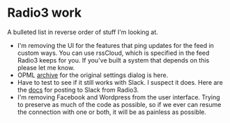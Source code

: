 # Radio3 work
A bulleted list in reverse order of stuff I'm looking at.
* I'm removing the UI for the features that ping updates for the feed in custom ways. You can use rssCloud, which is specified in the feed Radio3 keeps for you. If you've built a system that depends on this please let me know. 
* OPML <a href="http://radio3.io/oldsettings.opml">archive</a> for the original settings dialog is here. 
* Have to test to see if it still works with Slack. I suspect it does. Here are the <a href="http://radio3.smallpict.com/2015/05/25/pushLinksToSlack.html">docs</a> for posting to Slack from Radio3.  
* I'm removing Facebook and Wordpress from the user interface. Trying to preserve as much of the code as possible, so if we ever can resume the connection with one or both, it will be as painless as possible. 

